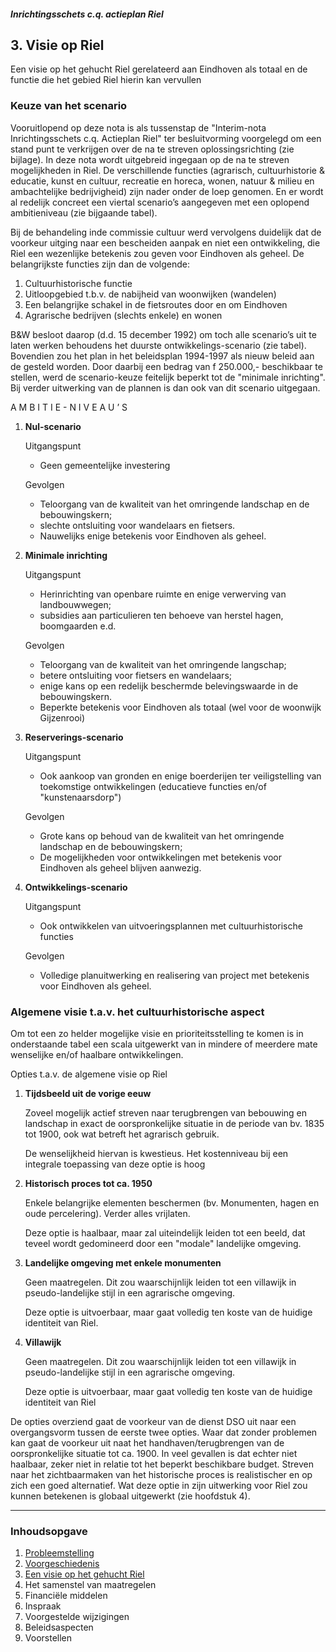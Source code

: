 ##### Inrichtingsschets c.q. actieplan Riel

## 3. Visie op Riel
Een visie op het gehucht Riel gerelateerd aan Eindhoven als totaal en de functie die het gebied Riel hierin kan vervullen
### Keuze van het scenario
Vooruitlopend op deze nota is als tussenstap de "Interim-nota Inrichtingsschets c.q. Actieplan Riel" ter besluitvorming voorgelegd om een stand punt te verkrijgen over de na te streven oplossingsrichting (zie bijlage). In deze nota wordt uitgebreid ingegaan op de na te streven mogelijkheden in Riel. De verschillende functies (agrarisch, cultuurhistorie & educatie, kunst en cultuur, recreatie en horeca, wonen, natuur & milieu en ambachtelijke bedrijvigheid) zijn nader onder de loep genomen. En er wordt al redelijk concreet een viertal scenario’s aangegeven met een oplopend ambitieniveau (zie bijgaande tabel).

Bij de behandeling inde commissie cultuur werd vervolgens duidelijk dat de voorkeur uitging naar een bescheiden aanpak en niet een ontwikkeling, die Riel een wezenlijke betekenis zou geven voor Eindhoven als geheel. De belangrijkste functies zijn dan de volgende:

1. Cultuurhistorische functie
2. Uitloopgebied t.b.v. de nabijheid van woonwijken (wandelen)
3. Een belangrijke schakel in de fietsroutes door en om Eindhoven
4. Agrarische bedrijven (slechts enkele) en wonen

B&W besloot daarop (d.d. 15 december 1992) om toch alle scenario’s uit te laten werken behoudens het duurste ontwikkelings-scenario (zie tabel). Bovendien zou het plan in het beleidsplan 1994-1997 als nieuw beleid aan de gesteld worden.
Door daarbij een bedrag van f 250.000,- beschikbaar te stellen, werd de scenario-keuze feitelijk beperkt tot de "minimale inrichting". Bij verder uitwerking van de plannen is dan ook van dit scenario uitgegaan.

A M B I T I E - N I V E A U ’ S

1. **Nul-scenario**

   Uitgangspunt
   - Geen gemeentelijke investering

   Gevolgen
   - Teloorgang van de kwaliteit van het omringende landschap en de bebouwingskern; 
   - slechte ontsluiting voor wandelaars en fietsers. 
   - Nauwelijks enige betekenis voor Eindhoven als geheel.

2. **Minimale inrichting**

   Uitgangspunt
   - Herinrichting van openbare ruimte en enige verwerving van landbouwwegen; 
   - subsidies aan particulieren ten behoeve van herstel hagen, boomgaarden e.d.

   Gevolgen
   - Teloorgang van de kwaliteit van het omringende langschap; 
   - betere ontsluiting voor fietsers en wandelaars; 
   - enige kans op een redelijk beschermde belevingswaarde in de bebouwingskern.
   - Beperkte betekenis voor Eindhoven als totaal (wel voor de woonwijk Gijzenrooi)

3. **Reserverings-scenario**

   Uitgangspunt
   - Ook aankoop van gronden en enige boerderijen ter veiligstelling van toekomstige ontwikkelingen (educatieve functies en/of "kunstenaarsdorp")

   Gevolgen
   - Grote kans op behoud van de kwaliteit van het omringende landschap en de bebouwingskern;
   - De mogelijkheden voor ontwikkelingen met betekenis voor Eindhoven als geheel blijven aanwezig.

4. **Ontwikkelings-scenario**

   Uitgangspunt
   - Ook ontwikkelen van uitvoeringsplannen met cultuurhistorische functies
   
   Gevolgen
   - Volledige planuitwerking en realisering van project met betekenis voor Eindhoven als geheel.

### Algemene visie t.a.v. het cultuurhistorische aspect
Om tot een zo helder mogelijke visie en prioriteitsstelling te komen is in onderstaande tabel een scala uitgewerkt van in mindere of meerdere mate wenselijke en/of haalbare ontwikkelingen.

Opties t.a.v. de algemene visie op Riel

1. **Tijdsbeeld uit de vorige eeuw**

   Zoveel mogelijk actief streven naar terugbrengen van bebouwing en landschap in exact de oorspronkelijke situatie in de periode van bv. 1835 tot 1900, ook wat betreft het agrarisch gebruik.

   De wenselijkheid hiervan is kwestieus. Het kostenniveau bij een integrale toepassing van deze optie is hoog

2. **Historisch proces tot ca. 1950**
   
   Enkele belangrijke elementen beschermen (bv. Monumenten, hagen en oude percelering). Verder alles vrijlaten. 
   
   Deze optie is haalbaar, maar zal uiteindelijk leiden tot een beeld, dat teveel wordt gedomineerd door een "modale" landelijke omgeving.

3. **Landelijke omgeving met enkele monumenten**

   Geen maatregelen. Dit zou waarschijnlijk leiden tot een villawijk in pseudo-landelijke stijl in een agrarische omgeving.
   
   Deze optie is uitvoerbaar, maar gaat volledig ten koste van de huidige identiteit van Riel.

4. **Villawijk**

   Geen maatregelen. Dit zou waarschijnlijk leiden tot een villawijk in pseudo-landelijke stijl in een agrarische omgeving.
   
   Deze optie is uitvoerbaar, maar gaat volledig ten koste van de huidige identiteit van Riel

De opties overziend gaat de voorkeur van de dienst DSO uit naar een overgangsvorm tussen de eerste twee opties. Waar dat zonder problemen kan gaat de voorkeur uit naat het handhaven/terugbrengen van de oorspronkelijke situatie tot ca. 1900. In veel gevallen is dat echter niet haalbaar, zeker niet in relatie tot het beperkt beschikbare budget. Streven naar het zichtbaarmaken van het historische proces is realistischer en op zich een goed alternatief. Wat deze optie in zijn uitwerking voor Riel zou kunnen betekenen is globaal uitgewerkt (zie hoofdstuk 4).

---
### Inhoudsopgave
1. [Probleemstelling](index#probleemstelling)
2. [Voorgeschiedenis](2.voorgeschiedenis)
3. [Een visie op het gehucht Riel](3.visie)
4. Het samenstel van maatregelen  
5. Financiële middelen
6. Inspraak
7. Voorgestelde wijzigingen
8. Beleidsaspecten
9. Voorstellen
